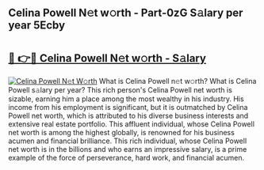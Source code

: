 ## Celina Powell N𝚎t w𝚘rth - Part-0zG S𝚊lary per year 5Ecby

# <h2><a href="http://gc3cl9y.nevu.top/?p=Celina+Powell">🔗 👉🔴 Celina Powell N𝚎t w𝚘rth - S𝚊lary</a></h2>

[![Celina Powell N𝚎t W𝚘rth](https://i.imgur.com/Oavwk0R.jpeg)](http://gc3cl9y.nevu.top/?p=Celina+Powell)
What is Celina Powell n𝚎t w𝚘rth? What is Celina Powell s𝚊lary per year?
This rich person's Celina Powell net worth is sizable, earning him a place among the most wealthy in his industry. His income from his employment is significant, but it is outmatched by Celina Powell net worth, which is attributed to his diverse business interests and extensive real estate portfolio. This affluent individual, whose Celina Powell net worth is among the highest globally, is renowned for his business acumen and financial brilliance. This rich individual, whose Celina Powell net worth is in the billions and who earns an impressive salary, is a prime example of the force of perseverance, hard work, and financial acumen.
